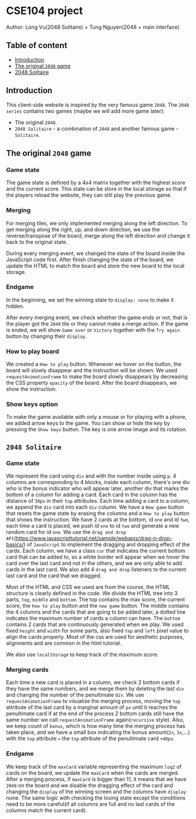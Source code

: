 # CSE104 project

Author: Long Vu(2048 Solitaire) + Tung Nguyen(2048 + main interface)

## Table of content

- [Introduction](#introduction)
- [The original `2048` game](#first-game)
- [2048 Solitaire](#second-game)

## Introduction <a name="introduction"></a>

This client-side website is inspired by the very famous game `2048`. The `2048 series` contains two games (maybe we will add more game later):

- The original `2048`.
- `2048 Solitaire` - a combination of `2048` and another famous game - `Solitaire`.

## The original `2048` game <a name="first-game"></a>

### Game state

The game state is defined by a 4x4 matrix together with the highest score and the current score. This state can be store in the local storage so that if the players reload the website, they can still play the previous game.

### Merging

For merging tiles, we only implemented merging along the left direction. To get merging along the right, up, and down direction, we use the reverse/transpose of the board, merge along the left direction and change it back to the original state.

During every merging event, we changed the state of the board inside the JavaScript code first. After finish changing the state of the board, we update the HTML to match the board and store the new board to the local storage.

### Endgame

In the beginning, we set the winning state to `display: none` to make it hidden.

After every merging event, we check whether the game ends or not, that is the player got the `2048` tile or they cannot make a merge action. If the game is ended, we will show `Game over` or `Victory` together with the `Try again` button by changing their `display`.

### How to play board

We created a `How to play` button. Whenever we hover on the button, the board will slowly disappear and the instruction will be shown. We used `requestAnimationFrame` to make the board slowly disappears by decreasing the CSS property `opacity` of the board. After the board disappears, we show the instruction.

### Show keys option

To make the game available with only a mouse or for playing with a phone, we added arrow keys to the game. You can show or hide the key by pressing the `Show keys` button. The key is one arrow image and its rotation.

## `2048 Solitaire` <a name="second-game"></a>

### Game state

We represent the card using `div` and with the number inside using `p`. 4 columns are corresponding to 4 blocks, inside each column, there's one div who is the bonus indicator who will appear later, another div that marks the bottom of a column for adding a card. Each card in the column has the distance of `30px` in their `top` attributes. Each time adding a card to a column, we append the `div` card into each `div` column. We have a `New game` button that resets the game state by erasing the columns and a `How to play` button that shows the instruction. We have 2 cards at the bottom, id `one` and id `two`, each time a card is placed, we push id `one` to id `two` and generate a new random card for id `one`. We use the `drag and drop API`(https://www.javascripttutorial.net/sample/webapis/drag-n-drop-basics/) of `JavaScript` to implement the dragging and dropping effect of the cards. Each column, we have a class `cur` that indicates the current bottom card that can be added to, so a white border will appear when we hover the card over the last card and not in the others, and we are only able to add cards in the last card. We also add 4 `drag and drop` listeners to the current last card and the card that we dragged.

Most of the HTML and CSS we used are from the course, the HTML structure is clearly defined in the code. We divide the HTML tree into 3 parts, `top`, `middle` and `bottom`. The top contains the max score, the current score, the `how to play` button and the `new game` button. The middle contains the 4 columns and the cards that are going to be added later, a dotted line indicates the maximum number of cards a column can have. The `bottom` contains 2 cards that are continuously generated when we play. We used fixed `height` and `width` for some parts, also fixed `top` and `left` pixel value to align the cards properly. Most of the css are used for aesthetic purposes, alignments and are common in the html tutorial.

We also use `localStorage` to keep track of the maximum score.

### Merging cards

Each time a new card is placed in a column, we check 2 bottom cards if they have the same numbers, and we merge them by deleting the last `div` and changing the number of the penultimate `div`. We use `requestAnimationFrame` to visualize the merging process, moving the `top` attribute of the last card by a marginal amount of `px` until it reaches the penultimate card if at the end of the process 2 bottom cards still have the same number we call `requestAnimationFrame` again(`recursive` style). Also, we keep count of `bonus`, which is how many time the merging process has taken place, and we have a small box indicating the bonus amount(`2x`, `3x`,...) with the `top` attribute `=` the `top` attribute of the penultimate card `+40px`.

### Endgame

We keep track of the `maxCard` variable representing the maximum `log2` of cards on the board, we update the `maxCard` when the cards are merged. After a merging process, if `maxCard` is bigger than 11, it means that we have `2048` on the board and we disable the dragging effect of the card and changing the `display` of the winning screen and the columns have `display` none. The same logic with checking the losing state except the conditions need to be more careful(if all columns are full and no last cards of the columns match the current card).
